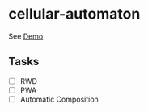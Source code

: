 # cellular-automaton

See [Demo](https://l1ck0h.github.io/cellular-automaton/).

## Tasks

- [ ] RWD
- [ ] PWA
- [ ] Automatic Composition
